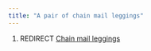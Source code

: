 ```yaml
---
title: "A pair of chain mail leggings"
---
```


1.  REDIRECT [Chain mail leggings](Chain_mail_leggings "wikilink")